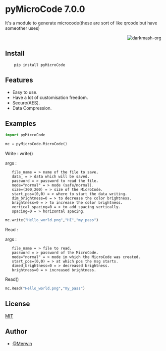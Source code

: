 # pyMicroCode 7.0.0

It's a module to generate microcode(these are sort of like qrcode but have someother uses)

<p align="right"> <img src="https://komarev.com/ghpvc/?username=meriwn-py-micro-code&label=Project%20views&color=0e75b6&style=flat" alt="darkmash-org" /> </p> 


## Install 

        pip install pyMicroCode

## Features 

- Easy to use.
- Have a lot of customisation freedom.
- Secure(AES).
- Data Compression.


## Examples

```python
import pyMicroCode

mc = pyMicroCode.MicroCode()
```

Write :
write()

args :
       
       file_name = > name of the file to save. 
       data_ = > data which will be saved.
       password = > password to read the file.
       mode="normal" = > mode (safe/normal).
       size=(200,200) = > size of the MicroCode.
       start_pos=(0,0) = > where to start the data writing.
       dim_brightness=0 = > to decrease the color brightness.
       brightness=0 = > to increase the color brightness.
       vertical_spacing=0 = > to add spacing vertically.
       spacing=0 = > horizontal spacing. 

```python
mc.write("Hello_world.png","HI","my_pass")
```

Read :

args :
       
       file_name = > file to read.
       password = > password of the MicroCode.
       mode="normal" = > mode in which the MicroCode was created.
       start_pos=(0,0) = > at which pos the msg starts.
       dimed_brightness=0 = > decreased brightness.
       brightness=0 = > increased brightness.

Read()
```python
mc.Read("Hello_world.png","my_pass")
```
## License

[MIT](https://choosealicense.com/licenses/mit/)


## Author

- [@Merwin](https://github.com/mastercodermerwin)
